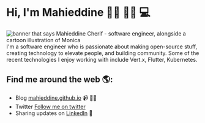 # Hi, I'm Mahieddine 👋🏼 🧔🏽 💻

<img src="https://raw.githubusercontent.com/mahieddine/mahieddine/master/gh-header-image-cropped.png" alt="banner that says Mahieddine Cherif - software engineer,  alongside a cartoon illustration of Monica">
I'm a software engineer who is passionate about making open-source stuff, creating technology to elevate people, and building community. Some of the recent technologies I enjoy working with include Vert.x, Flutter, Kubernetes.


## Find me around the web 🌎:
- Blog  <a href="https://mahieddine.github.io/">mahieddine.github.io</a> 📹 ✍🏾
- Twitter <a href="https://twitter.com/mahieddinech">Follow me on twitter</a>
- Sharing updates on <a href="https://www.linkedin.com/in/mahieddinecherif/">LinkedIn</a> 💼
